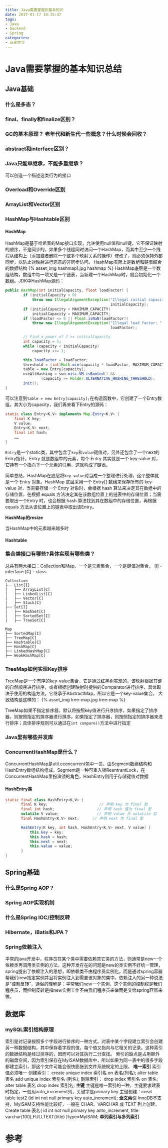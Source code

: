 ```yaml
---
title: Java需要掌握的基本知识
date: 2017-01-17 10:15:47
tags:
- Java
- backend
- Spring
categories:
- 业余学习
---
```

# Java需要掌握的基本知识总结
## Java基础
### 什么是多态？
### final、finally和finalize区别？
### GC的基本原理？ 老年代和新生代一些概念？什么时候会回收？
### abstract和interface区别？
### Java只能单继承，不能多重继承？
可以创造一个描述这类行为的接口
### Overload和Override区别
### ArrayList和Vector区别
### HashMap与Hashtable区别
#### HashMap
HashMap是基于哈希表的Map接口实现，允许使用null值和null键，它不保证映射的顺序，不是同步的，如果多个线程同时访问一个HashMap，而其中至少一个线程从结构上（添加或者删除一个或多个映射关系的操作）修改了，则必须保持外部同步，以防止对映射进行恶意的非同步访问。
HashMap实际上是数组和链表结合的数据结构
{% asset_img hashmap1.jpg hashmap %}
HashMap底层是一个数组结构，数组中每一项又是一个链表，当新建一个HashMap时，就会初始化一个数组。JDK中HashMap源码：
```java
public HashMap(int initialCapacity, float loadFactor) {
        if (initialCapacity < 0)
            throw new IllegalArgumentException("Illegal initial capacity: " +
                                               initialCapacity);
        if (initialCapacity > MAXIMUM_CAPACITY)
            initialCapacity = MAXIMUM_CAPACITY;
        if (loadFactor <= 0 || Float.isNaN(loadFactor))
            throw new IllegalArgumentException("Illegal load factor: " +
                                               loadFactor);

        // Find a power of 2 >= initialCapacity
        int capacity = 1;
        while (capacity < initialCapacity)
            capacity <<= 1;

        this.loadFactor = loadFactor;
        threshold = (int)Math.min(capacity * loadFactor, MAXIMUM_CAPACITY + 1);
        table = new Entry[capacity];
        useAltHashing = sun.misc.VM.isBooted() &&
                (capacity >= Holder.ALTERNATIVE_HASHING_THRESHOLD);
        init();
}
```
可以注意到`table = new Entry[capacity];`在构造函数中，它创建了一个Entry数组，其大小为capacity，我们再来看下Entry的源码：
```java
static class Entry<K,V> implements Map.Entry<K,V> {
    final K key;
    V value;
    Entry<K,V> next;
    final int hash;
    ……
}
```
`Entry`是一个static类，其中包含了`key`和`value`键值对，另外还包含了一个next的Entry指针。Entry 就是数组中的元素，每个 Entry 其实就是一个 key-value 对，它持有一个指向下一个元素的引用，这就构成了链表。

简单总结，HashMap在底层将`key-value`对当成一个整理进行处理，这个整体就是一个 Entry 对象。HashMap 底层采用一个 Entry[] 数组来保存所有的 key-value 对，当需要存储一个 Entry 对象时，会根据 hash 算法来决定其在数组中的存储位置，在根据 equals 方法决定其在该数组位置上的链表中的存储位置；当需要取出一个Entry 时，也会根据 hash 算法找到其在数组中的存储位置，再根据 equals 方法从该位置上的链表中取出该Entry。

**HashMap的resize**

当HashMap中的元素越来越多时
#### Hashtable

### 集合类接口有哪些?具体实现有哪些类？
总共有两大接口：Collection和Map。一个是元素集合，一个是键值对集合。
[I] - interface
[C] - class
```
Collection
├── List[I]
|   ├── ArrayList[C]
|   ├── LinkedList[C]
|   ├── Vector[C]
|   ├── Stack[C]
├── Set[I]
|   ├── HashSet[C]
|   ├── SortedSet[I]
|   ├── TreeSet[C]
```
```
Map
├── SortedMap[I]
├── TreeMap[C]
├── Hashtable[C]
├── HashMap[C]
├── LinkedHashMap[C]
├── WeakHashMap[C]
```
### TreeMap如何实现Key排序
TreeMap是一个有序的key-value集合，它是通过红黑树实现的，该映射根据其键的自然顺序进行排序，或者根据创建映射时提供的Comparator进行排序，具体取决于使用的构造方法。它继承于AbstractMap，所以它是一个key-value集合。
大致结构是这样的：
{% asset_img tree-map.jpg tree-map %}

TreeMap如果不指定排序器，默认将按照key值进行升序排序，如果指定了排序器，则按照指定的排序器进行排序，如果指定了排序器，则按照指定的排序器来进行排序；具体排序规则可以通过在`int compare()`方法中进行指定

### Java里有哪些并发库

### ConcurrentHashMap是什么？
ConcurrentHashMap是util.cconcurrent包中一员，由Segment数组结构和HashEntry数组结构组成。Segment是一种可重入锁ReentrantLock，在ConcurrentHashMap里扮演锁的角色，HashEntry则用于存储键值对数据
#### HashEntry类
```java
static final class HashEntry<K,V> {
       final K key;                       // 声明 key 为 final 型
       final int hash;                   // 声明 hash 值为 final 型
       volatile V value;                 // 声明 value 为 volatile 型
       final HashEntry<K,V> next;      // 声明 next 为 final 型

       HashEntry(K key, int hash, HashEntry<K,V> next, V value) {
           this.key = key;
           this.hash = hash;
           this.next = next;
           this.value = value;
       }
}
```
## Spring基础
### 什么是Spring AOP？

### Spring AOP实现机制
### 什么是Spring IOC/控制反转
### Hibernate，iBatis和JPA？
### Spring依赖注入
平常的java开发中，程序员在某个类中需要依赖其它类的方法，则通常是new一个依赖类再调用类实例的方法，这种开发存在的问题是new的类实例不好统一管理，spring提出了依赖注入的思想，即依赖类不由程序员实例化，而是通过spring容器帮我们new指定实例并且将实例注入到需要该对象的类中。依赖注入的另一种说法是“控制反转”，通俗的理解是：平常我们new一个实例，这个实例的控制权是我们程序员，而控制反转是指new实例工作不由我们程序员来做而是交给spring容器来做。

## 数据库
### mySQL索引结构原理
索引是对记录按照多个字段进行排序的一种方式。对表中某个字段建立索引会创建另一种数据结构，其中保存着字段的值，每个值又指向与它相关的记录。这种索引的数据结构是经过排序的，因而可以对其执行二分查找。
索引的缺点是占用额外的磁盘空间，因为索引保存在MyISAM数据库中，所以如果为同一表中的很多字段都建立索引，那这个文件可能会很快膨胀到文件系统规定的上限。
**唯一索引**
索引值必须唯一
创建索引： create unique index 索引名 on 表名(列名); alter table 表名 add unique index 索引名 (列名);
删除索引： drop index 索引名 on 表名; alter table 表名 drop index 索引名;
**主键**
主键是唯一索引的一种，主键要求建表时指定，一般用auto_increment列，关键字是primary key
主键创建：creat table test2 (id int not null primary key auto_increment);
**全文索引**
InnoDB不支持，MyISAM支持性能比较好，一般在 CHAR、VARCHAR 或 TEXT 列上创建。 Create table 表名( id int not null primary key anto_increment, title varchar(100),FULLTEXT(title) )type=MyISAM;
**单列索引与多列索引**

# 参考
